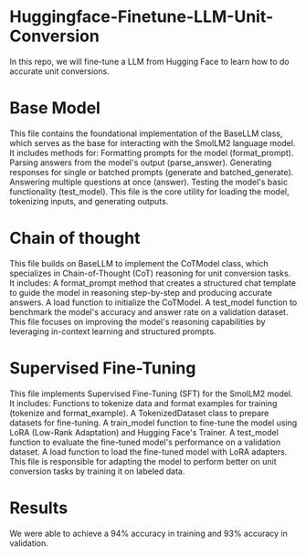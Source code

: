 # Huggingface-Finetune-LLM-Unit-Conversion
In this repo, we will fine-tune a LLM from Hugging Face to learn how to do accurate unit conversions. 

# Base Model
This file contains the foundational implementation of the BaseLLM class, which serves as the base for interacting with the SmolLM2 language model. It includes methods for:
Formatting prompts for the model (format_prompt).
Parsing answers from the model's output (parse_answer).
Generating responses for single or batched prompts (generate and batched_generate).
Answering multiple questions at once (answer).
Testing the model's basic functionality (test_model).
This file is the core utility for loading the model, tokenizing inputs, and generating outputs.

# Chain of thought 
This file builds on BaseLLM to implement the CoTModel class, which specializes in Chain-of-Thought (CoT) reasoning for unit conversion tasks. It includes:
A format_prompt method that creates a structured chat template to guide the model in reasoning step-by-step and producing accurate answers.
A load function to initialize the CoTModel.
A test_model function to benchmark the model's accuracy and answer rate on a validation dataset.
This file focuses on improving the model's reasoning capabilities by leveraging in-context learning and structured prompts.

# Supervised Fine-Tuning
This file implements Supervised Fine-Tuning (SFT) for the SmolLM2 model. It includes:
Functions to tokenize data and format examples for training (tokenize and format_example).
A TokenizedDataset class to prepare datasets for fine-tuning.
A train_model function to fine-tune the model using LoRA (Low-Rank Adaptation) and Hugging Face's Trainer.
A test_model function to evaluate the fine-tuned model's performance on a validation dataset.
A load function to load the fine-tuned model with LoRA adapters.
This file is responsible for adapting the model to perform better on unit conversion tasks by training it on labeled data.

# Results
We were able to achieve a 94% accuracy in training and 93% accuracy in validation.
